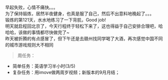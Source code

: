 早起失败，心情不痛快。。。     
为了保持锻炼，居然半夜健身，也真是服了自己，然后不出意料地晚起了。。。   
锻炼的第121天，水水地练习了一下背肌，Good job!     
明天就启程回北京了，今天行程终于轻松下来了，这也得益于自己安排合理吧，哈哈哈，该做的事情都尽快做完了~    
昨天被折腾的有点感冒了，但下午还是去赣州找同学喝了大酒，再次感觉中国不同的城市游戏规则大不相同    
>周任务：
+ 简单任务：英语学习半小时(3/5)  
+ 复杂任务：用imove做两周岁视频；新版本的9月月结；
